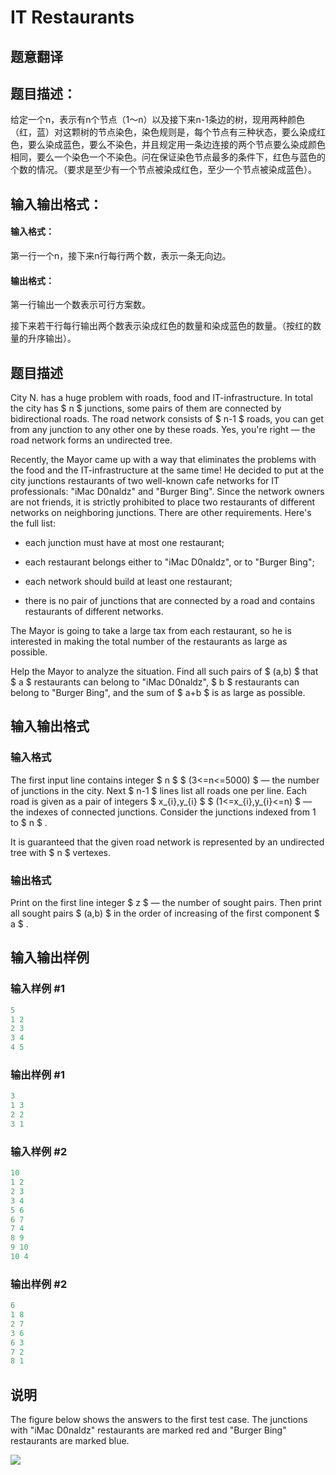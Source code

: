 # IT Restaurants

## 题意翻译

## 题目描述：

给定一个n，表示有n个节点（1～n）以及接下来n-1条边的树，现用两种颜色（红，蓝）对这颗树的节点染色，染色规则是，每个节点有三种状态，要么染成红色，要么染成蓝色，要么不染色，并且规定用一条边连接的两个节点要么染成颜色相同，要么一个染色一个不染色。问在保证染色节点最多的条件下，红色与蓝色的个数的情况。（要求是至少有一个节点被染成红色，至少一个节点被染成蓝色）。

## 输入输出格式：

#### 输入格式：

第一行一个n，接下来n行每行两个数，表示一条无向边。

#### 输出格式：

第一行输出一个数表示可行方案数。

接下来若干行每行输出两个数表示染成红色的数量和染成蓝色的数量。（按红的数量的升序输出）。 

## 题目描述

Сity N. has a huge problem with roads, food and IT-infrastructure. In total the city has $ n $ junctions, some pairs of them are connected by bidirectional roads. The road network consists of $ n-1 $ roads, you can get from any junction to any other one by these roads. Yes, you're right — the road network forms an undirected tree.

Recently, the Mayor came up with a way that eliminates the problems with the food and the IT-infrastructure at the same time! He decided to put at the city junctions restaurants of two well-known cafe networks for IT professionals: "iMac D0naldz" and "Burger Bing". Since the network owners are not friends, it is strictly prohibited to place two restaurants of different networks on neighboring junctions. There are other requirements. Here's the full list:

- each junction must have at most one restaurant;

- each restaurant belongs either to "iMac D0naldz", or to "Burger Bing";

- each network should build at least one restaurant;

- there is no pair of junctions that are connected by a road and contains restaurants of different networks.

The Mayor is going to take a large tax from each restaurant, so he is interested in making the total number of the restaurants as large as possible.

Help the Mayor to analyze the situation. Find all such pairs of $ (a,b) $ that $ a $ restaurants can belong to "iMac D0naldz", $ b $ restaurants can belong to "Burger Bing", and the sum of $ a+b $ is as large as possible.

## 输入输出格式

### 输入格式

The first input line contains integer $ n $ $ (3<=n<=5000) $ — the number of junctions in the city. Next $ n-1 $ lines list all roads one per line. Each road is given as a pair of integers $ x_{i},y_{i} $ $ (1<=x_{i},y_{i}<=n) $ — the indexes of connected junctions. Consider the junctions indexed from 1 to $ n $ .

It is guaranteed that the given road network is represented by an undirected tree with $ n $ vertexes.

### 输出格式

Print on the first line integer $ z $ — the number of sought pairs. Then print all sought pairs $ (a,b) $ in the order of increasing of the first component $ a $ .

## 输入输出样例

### 输入样例 #1

```cpp
5
1 2
2 3
3 4
4 5

```
### 输出样例 #1

```cpp
3
1 3
2 2
3 1

```
### 输入样例 #2

```cpp
10
1 2
2 3
3 4
5 6
6 7
7 4
8 9
9 10
10 4

```
### 输出样例 #2

```cpp
6
1 8
2 7
3 6
6 3
7 2
8 1

```
## 说明

The figure below shows the answers to the first test case. The junctions with "iMac D0naldz" restaurants are marked red and "Burger Bing" restaurants are marked blue.

![](https://cdn.luogu.com.cn/upload/vjudge_pic/CF212E/e31e0c50248bfe0f0984b19a32c117d20b449516.png)

